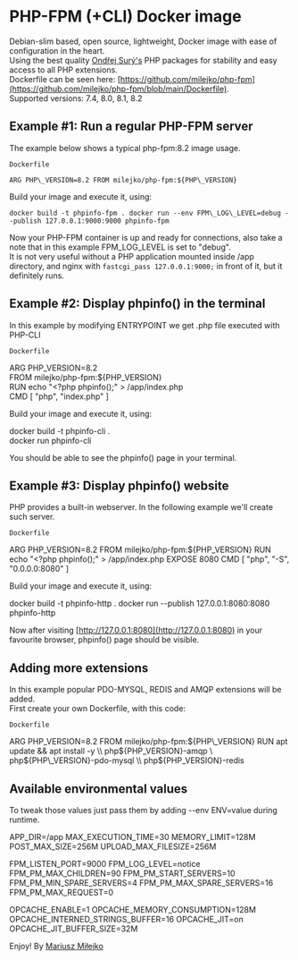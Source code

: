 PHP-FPM (+CLI) Docker image
===========================

Debian-slim based, open source, lightweight, Docker image with ease of configuration in the heart.  
Using the best quality [Ondřej Surý's](https://github.com/oerdnj) PHP packages for stability and easy access to all PHP extensions.  
Dockerfile can be seen here: [https://github.com/milejko/php-fpm](https://github.com/milejko/php-fpm/blob/main/Dockerfile).  
Supported versions: 7.4, 8.0, 8.1, 8.2  

Example #1: Run a regular PHP-FPM server
----------------------------------------

The example below shows a typical php-fpm:8.2 image usage.

`Dockerfile`

`
ARG PHP\_VERSION=8.2
FROM milejko/php-fpm:${PHP\_VERSION}
`

Build your image and execute it, using:

`
docker build -t phpinfo-fpm .
docker run --env FPM\_LOG\_LEVEL=debug --publish 127.0.0.1:9000:9000 phpinfo-fpm
`

Now your PHP-FPM container is up and ready for connections, also take a note that in this example FPM\_LOG\_LEVEL is set to "debug".  
It is not very useful without a PHP application mounted inside /app directory, and nginx with `fastcgi_pass 127.0.0.1:9000;` in front of it, but it definitely runs.

Example #2: Display phpinfo() in the terminal
---------------------------------------------

In this example by modifying ENTRYPOINT we get .php file executed with PHP-CLI

`Dockerfile`

ARG PHP\_VERSION=8.2<br>
FROM milejko/php-fpm:${PHP\_VERSION}<br>
RUN echo "<?php phpinfo();" > /app/index.php<br>
CMD \[ "php", "index.php" \]<br>

Build your image and execute it, using:

docker build -t phpinfo-cli .<br>
docker run phpinfo-cli<br>

You should be able to see the phpinfo() page in your terminal.

Example #3: Display phpinfo() website
-------------------------------------

PHP provides a built-in webserver. In the following example we'll create such server.

`Dockerfile`

ARG PHP\_VERSION=8.2
FROM milejko/php-fpm:${PHP\_VERSION}
RUN echo "<?php phpinfo();" > /app/index.php
EXPOSE 8080
CMD \[ "php", "-S", "0.0.0.0:8080" \]

Build your image and execute it, using:

docker build -t phpinfo-http .
docker run --publish 127.0.0.1:8080:8080 phpinfo-http

Now after visiting [http://127.0.0.1:8080](http://127.0.0.1:8080) in your favourite browser, phpinfo() page should be visible.

Adding more extensions
----------------------

In this example popular PDO-MYSQL, REDIS and AMQP extensions will be added.  
First create your own Dockerfile, with this code:

`Dockerfile`

ARG PHP\_VERSION=8.2
FROM milejko/php-fpm:${PHP\_VERSION}
RUN apt update && apt install -y \\
    php${PHP\_VERSION}-amqp \\
    php${PHP\_VERSION}-pdo-mysql \\
    php${PHP\_VERSION}-redis

Available environmental values
------------------------------

To tweak those values just pass them by adding --env ENV=value during runtime.

APP\_DIR=/app
MAX\_EXECUTION\_TIME=30
MEMORY\_LIMIT=128M
POST\_MAX\_SIZE=256M
UPLOAD\_MAX\_FILESIZE=256M

FPM\_LISTEN\_PORT=9000
FPM\_LOG\_LEVEL=notice
FPM\_PM\_MAX\_CHILDREN=90
FPM\_PM\_START\_SERVERS=10
FPM\_PM\_MIN\_SPARE\_SERVERS=4
FPM\_PM\_MAX\_SPARE\_SERVERS=16
FPM\_PM\_MAX\_REQUEST=0

OPCACHE\_ENABLE=1
OPCACHE\_MEMORY\_CONSUMPTION=128M
OPCACHE\_INTERNED\_STRINGS\_BUFFER=16
OPCACHE\_JIT=on
OPCACHE\_JIT\_BUFFER\_SIZE=32M

  
Enjoy! By [Mariusz Miłejko](https://github.com/milejko)